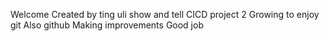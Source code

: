 Welcome
Created by ting
uli show and tell CICD project 2
Growing to enjoy git
Also github 
Making improvements
Good job
